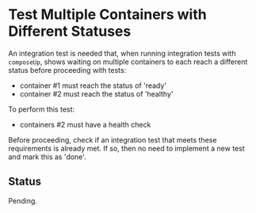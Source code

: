 # Test Multiple Containers with Different Statuses

An integration test is needed that, when running integration tests with `composeUp`, shows waiting on multiple
containers to each reach a different status before proceeding with tests:
- container #1 must reach the status of 'ready'
- container #2 must reach the status of 'healthy'

To perform this test:
- containers #2 must have a health check

Before proceeding, check if an integration test that meets these requirements is already met.  If so, then no need to
implement a new test and mark this as 'done'.

## Status

Pending.
